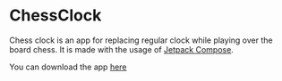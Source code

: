 # ChessClock

Chess clock is an app for replacing regular clock while playing over the board chess.
It is made with the usage of [Jetpack Compose](https://developer.android.com/jetpack/compose?gclid=Cj0KCQiA1pyCBhCtARIsAHaY_5cvqStE7R1eM7Fo_GCmQ02MdUbsk7Z-aP5EK4HpZtGSskiLpP3DdRcaAtPOEALw_wcB&gclsrc=aw.ds).

You can download the app [here](https://play.google.com/store/apps/details?id=com.ledwon.jakub.chessclock)
